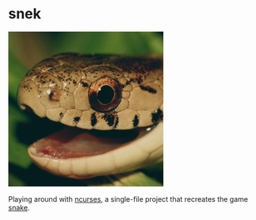 # snek

![happy snek](https://github.com/Edward-Knight/snek/blob/master/snek.png "happy snek")

Playing around with [ncurses](https://docs.python.org/3/library/curses.html#module-curses), a single-file project that recreates the game [snake](https://en.wikipedia.org/wiki/Snake_(video_game_genre)).
